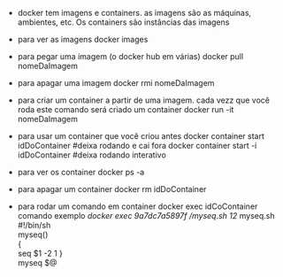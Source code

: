 * docker tem imagens e containers. as imagens são as máquinas, ambientes, etc. Os containers são instâncias das imagens

* para ver as imagens
docker images

* para pegar uma imagem (o docker hub em várias)
docker pull nomeDaImagem

* para apagar uma imagem
docker rmi nomeDaImagem

* para criar um container a partir de uma imagem. cada vezz que você  roda este comando será criado um container
docker run -it nomeDaImagem

* para usar um container que você  criou antes
docker container start idDoContainer #deixa rodando e cai fora
docker container start -i idDoContainer #deixa rodando interativo

* para ver os container
docker ps -a

* para apagar um container
docker rm idDoContainer

* para rodar um comando em container
docker exec idCoContainer comando
exemplo *docker exec 9a7dc7a5897f /myseq.sh 12*
myseq.sh
	#!/bin/sh    
	myseq()      
	{            
	 seq $1 -2 1 
	}            
	myseq $@     

